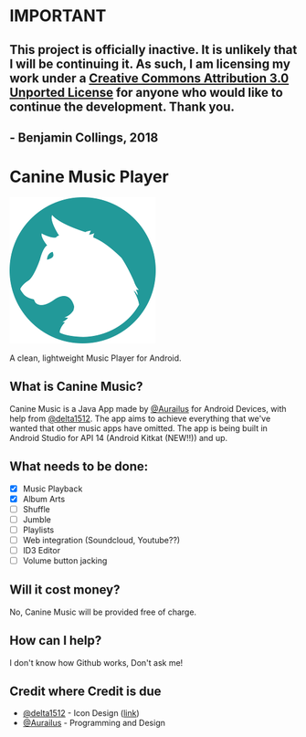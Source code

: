# IMPORTANT
## This project is officially inactive. It is unlikely that I will be continuing it. As such, I am licensing my work under a [Creative Commons Attribution 3.0 Unported License](https://creativecommons.org/licenses/by/3.0/) for anyone who would like to continue the development. Thank you.
## - Benjamin Collings, 2018

# Canine Music Player
![Canine Music Logo](https://github.com/Aurailus/CanineMusic/blob/master/resources/canine_logo_raster_small.png)

A clean, lightweight Music Player for Android.

## What is Canine Music?
Canine Music is a Java App made by [@Aurailus](https://github.com/Aurailus) for Android Devices, with help from [@delta1512](https://github.com/delta1512). The app aims to achieve everything that we've wanted that other music apps have omitted. The app is being built in Android Studio for API 14 (Android Kitkat (NEW!!)) and up.

## What needs to be done:
- [x] Music Playback
- [x] Album Arts
- [ ] Shuffle
- [ ] Jumble
- [ ] Playlists
- [ ] Web integration (Soundcloud, Youtube??)
- [ ] ID3 Editor
- [ ] Volume button jacking

## Will it cost money?
No, Canine Music will be provided free of charge.

## How can I help?
I don't know how Github works, Don't ask me!

## Credit where Credit is due
- [@delta1512](https://github.com/delta1512) - Icon Design \([link](https://github.com/delta1512/open_icon_set)\)
- [@Aurailus](https://github.com/Aurailus) - Programming and Design
